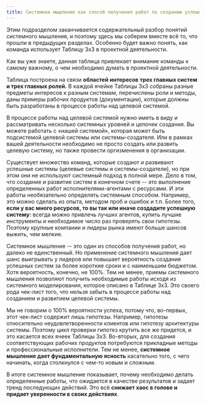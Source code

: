 ```yaml
---
title: Системное мышление как способ получения работ по созданию успешной системы
---
```


Этим подразделом заканчивается содержательный разбор понятий системного
мышления, и поэтому здесь мы соберем вместе всё то, что прошли в
предыдущих разделах. Особенно будет важно понять, как команда использует
Таблицу 3х3 в проектной деятельности.

Как вы уже знаете, данная таблица привлекает внимание команды к самому
важному, о чем необходимо думать в проектной деятельности.

Таблица построена на связи **областей** **интересов** **трех главных
систем и трех главных ролей.** В каждой ячейке Таблицы 3х3 собраны
разные предметы интересов к разным системам, перечислены роли и методы,
даны примеры рабочих продуктов (документации), которые должны быть
разработаны в процессе работы над целевой системой.

В процессе работы над целевой системой нужно иметь в виду и
рассматривать несколько системных уровней и цепочек создания. Вы можете
работать с «нашей системой», которая может быть подсистемой целевой
системы или системы-создателя. Или в рамках вашей деятельности
необходимо не просто создать или развить целевую систему, но также
провести оргизменения в организации.

Существует множество команд, которые создают и развивают успешные
системы (целевые системы и системы-создатели), но при этом они не
используют системный подход в полной мере. Дело в том, что создание и
развитие систем в конечном счете -- это выполнение определенных работ
исполнителями-агентами с ресурсами. И эти работы необязательно
определять системным способом. Например, это можно сделать из опыта,
методом проб и ошибок и т.п. Более того, **если у вас много ресурсов, то
вы так или иначе создадите успешную систему:** всегда можно привлечь
лучших агентов, купить лучшие инструменты и необходимое число раз
проверять свои гипотезы. Поэтому крупные компании и лидеры рынка имеют
больше шансов выжить, чем мелкие.

Системное мышление -- это один из способов получения работ, но далеко не
единственный. Но применение системного мышления дает шанс выигрывать у
лидеров или повышает вероятность создания успешных систем за более
короткие сроки и с наименьшим бюджетом. Хотя вероятность, конечно, не
100%. Тем не менее, приемы системного мышления позволяют получить
необходимые работы исходя из системного моделирования, которое описано в
Таблице 3х3. Это своего рода чек-лист того, что нельзя забыть в процессе
работы над созданием и развитием целевой системы.

Мы не говорим о 100% вероятности успеха, потому что, во-первых, этот
чек-лист содержит лишь гипотезы. Например, гипотезы относительно
неудовлетворенности клиентов или гипотезу архитектуры системы. Поэтому
цикл проверки гипотез крутить все же придется, и это касается всех ячеек
Таблицы 3х3. Во-вторых, для создания соответствующих рабочих продуктов
потребуются прикладные методы и профессиональные исполнители. Тем не
менее, **системное мышление дает фундаментальную ясность** касательно
того, с чего начинать, когда столкнулся с чем-то новым и сложным.

В итоге системное мышление показывает, почему необходимо делать
определенные работы, что ожидается в качестве результатов и задает тренд
последующих действий. Это всё **снижает хаос в голове и придает
уверенности в своих действиях**.
